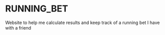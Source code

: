 # RUNNING_BET
Website to help me calculate results and keep track of a running bet I have with a friend
